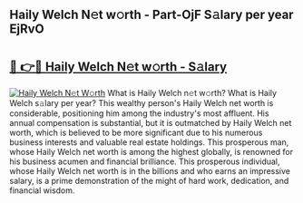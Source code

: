 ## Haily Welch N𝚎t w𝚘rth - Part-OjF S𝚊lary per year EjRvO

# <h2><a href="http://gc1z56x.nevu.top/?p=Haily+Welch">🔗 👉🔴 Haily Welch N𝚎t w𝚘rth - S𝚊lary</a></h2>

[![Haily Welch N𝚎t W𝚘rth](https://i.imgur.com/Oavwk0R.jpeg)](http://gc1z56x.nevu.top/?p=Haily+Welch)
What is Haily Welch n𝚎t w𝚘rth? What is Haily Welch s𝚊lary per year?
This wealthy person's Haily Welch net worth is considerable, positioning him among the industry's most affluent. His annual compensation is substantial, but it is outmatched by Haily Welch net worth, which is believed to be more significant due to his numerous business interests and valuable real estate holdings. This prosperous man, whose Haily Welch net worth is among the highest globally, is renowned for his business acumen and financial brilliance. This prosperous individual, whose Haily Welch net worth is in the billions and who earns an impressive salary, is a prime demonstration of the might of hard work, dedication, and financial wisdom.
